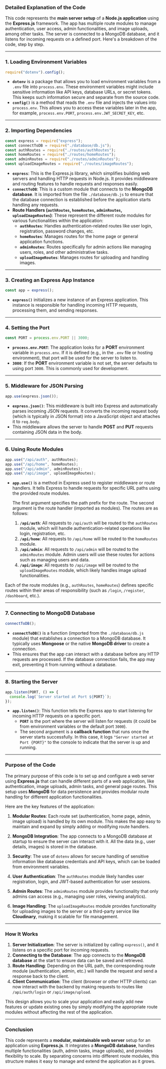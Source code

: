 ### Detailed Explanation of the Code

This code represents the **main server setup** of a **Node.js application** using the **Express.js** framework. The app has multiple route modules to manage authentication, user access, admin functionalities, and image uploads, among other tasks. The server is connected to a MongoDB database, and it listens for incoming requests on a defined port. Here's a breakdown of the code, step by step.

---

### 1. **Loading Environment Variables**

```javascript
require("dotenv").config();
```

- **`dotenv`** is a package that allows you to load environment variables from a `.env` file into `process.env`. These environment variables might include sensitive information like API keys, database URLs, or secret tokens. This keeps such information secure and separate from the source code.
- **`config()`** is a method that reads the `.env` file and injects the values into `process.env`. This allows you to access these variables later in the app, for example, `process.env.PORT`, `process.env.JWT_SECRET_KEY`, etc.

---

### 2. **Importing Dependencies**

```javascript
const express = require("express");
const connectToDB = require("./database/db.js");
const authRoutes = require("./routes/authRoutes");
const homeRoutes = require("./routes/homeRoutes");
const adminRoutes = require("./routes/adminRoutes");
const uploadImageRoutes = require("./routes/imageRoutes");
```

- **`express`**: This is the Express.js library, which simplifies building web servers and handling HTTP requests in Node.js. It provides middleware and routing features to handle requests and responses easily.
- **`connectToDB`**: This is a custom module that connects to the **MongoDB database**. It is imported from the file `./database/db.js` to ensure that the database connection is established before the application starts handling any requests.
- **Route Handlers (`authRoutes`, `homeRoutes`, `adminRoutes`, `uploadImageRoutes`)**: These represent the different route modules for various functionalities within the application:
    - **`authRoutes`**: Handles authentication-related routes like user login, registration, password changes, etc.
    - **`homeRoutes`**: Manages routes for the home page or general application functions.
    - **`adminRoutes`**: Routes specifically for admin actions like managing users, roles, and other administrative tasks.
    - **`uploadImageRoutes`**: Manages routes for uploading and handling images.

---

### 3. **Creating an Express App Instance**

```javascript
const app = express();
```

- **`express()`** initializes a new instance of an Express application. This instance is responsible for handling incoming HTTP requests, processing them, and sending responses.

---

### 4. **Setting the Port**

```javascript
const PORT = process.env.PORT || 3000;
```

- **`process.env.PORT`**: The application looks for a **PORT** environment variable in `process.env`. If it is defined (e.g., in the `.env` file or hosting environment), that port will be used for the server to listen to.
- **`3000`**: If the **PORT** environment variable is not set, the server defaults to using port `3000`. This is commonly used for development.

---

### 5. **Middleware for JSON Parsing**

```javascript
app.use(express.json());
```

- **`express.json()`**: This middleware is built into Express and automatically parses incoming JSON requests. It converts the incoming request body (which is typically in JSON format) into a JavaScript object and attaches it to `req.body`.
- This middleware allows the server to handle **POST** and **PUT** requests containing JSON data in the body.

---

### 6. **Using Route Modules**

```javascript
app.use("/api/auth", authRoutes);
app.use("/api/home", homeRoutes);
app.use("/api/admin", adminRoutes);
app.use("/api/image", uploadImageRoutes);
```

- **`app.use()`** is a method in Express used to register middleware or route handlers. It tells Express to handle requests for specific URL paths using the provided route modules.

  The first argument specifies the path prefix for the route. The second argument is the route handler (imported as modules). The routes are as follows:

    1. **`/api/auth`**: All requests to `/api/auth` will be routed to the `authRoutes` module, which will handle authentication-related operations like login, registration, etc.
    2. **`/api/home`**: All requests to `/api/home` will be routed to the `homeRoutes` module.
    3. **`/api/admin`**: All requests to `/api/admin` will be routed to the `adminRoutes` module. Admin users will use these routes for actions such as managing users and data.
    4. **`/api/image`**: All requests to `/api/image` will be routed to the `uploadImageRoutes` module, which likely handles image upload functionalities.

Each of the route modules (e.g., `authRoutes`, `homeRoutes`) defines specific routes within their areas of responsibility (such as `/login`, `/register`, `/dashboard`, etc.).

---

### 7. **Connecting to MongoDB Database**

```javascript
connectToDB();
```

- **`connectToDB()`** is a function (imported from the `./database/db.js` module) that establishes a connection to a MongoDB database. It typically uses **Mongoose** or the native **MongoDB driver** to create a connection.
- This ensures that the app can interact with a database before any HTTP requests are processed. If the database connection fails, the app may exit, preventing it from running without a database.

---

### 8. **Starting the Server**

```javascript
app.listen(PORT, () => {
  console.log(`Server started at Port ${PORT}`);
});
```

- **`app.listen()`**: This function tells the Express app to start listening for incoming HTTP requests on a specific port.
    - **`PORT`** is the port where the server will listen for requests (it could be from environment variables or the default port `3000`).
    - The second argument is a **callback function** that runs once the server starts successfully. In this case, it logs `"Server started at Port {PORT}"` to the console to indicate that the server is up and running.

---

### **Purpose of the Code**

The primary purpose of this code is to set up and configure a web server using **Express.js** that can handle different parts of a web application, like authentication, image uploads, admin tasks, and general page routes. This setup uses **MongoDB** for data persistence and provides modular route handling for different application functionalities.

Here are the key features of the application:

1. **Modular Routes**: Each route set (authentication, home page, admin, image upload) is handled by its own module. This makes the app easy to maintain and expand by simply adding or modifying route handlers.

2. **MongoDB Integration**: The app connects to a MongoDB database at startup to ensure the server can interact with it. All the data (e.g., user details, images) is stored in the database.

3. **Security**: The use of `dotenv` allows for secure handling of sensitive information like database credentials and API keys, which can be loaded from environment variables.

4. **User Authentication**: The `authRoutes` module likely handles user registration, login, and JWT-based authentication for user sessions.

5. **Admin Routes**: The `adminRoutes` module provides functionality that only admins can access (e.g., managing user roles, viewing analytics).

6. **Image Handling**: The `uploadImageRoutes` module provides functionality for uploading images to the server or a third-party service like **Cloudinary**, making it scalable for file management.

---

### How It Works

1. **Server Initialization**: The server is initialized by calling `express()`, and it listens on a specific port for incoming requests.
2. **Connecting to the Database**: The app connects to the **MongoDB database** at the start to ensure data can be saved and retrieved.
3. **Route Handling**: Depending on the URL path, the corresponding route module (authentication, admin, etc.) will handle the request and send a response back to the client.
4. **Client Communication**: The client (browser or other HTTP clients) can now interact with the backend by making requests to routes like `/api/auth/login` or `/api/image/upload`.

This design allows you to scale your application and easily add new features or update existing ones by simply modifying the appropriate route modules without affecting the rest of the application.

---

### Conclusion

This code represents a **modular, maintainable web server** setup for an application using **Express.js**. It integrates a **MongoDB database**, handles multiple functionalities (auth, admin tasks, image uploads), and provides flexibility to scale. By separating concerns into different route modules, this structure makes it easy to manage and extend the application as it grows.